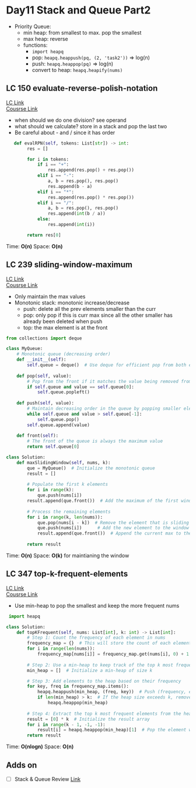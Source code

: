 # Day11 Stack and Queue Part2
- Priority Queue:
  - min heap: from smallest to max. pop the smallest
  - max heap: reverse
  - functions:
      - `import heapq`
      - pop: `heapq.heappush(pq, (2, 'task2'))` => log(n)
      - push: `heapq.heappop(pq)` => log(n)
      - convert to heap: `heapq.heapify(nums)`

## LC 150 evaluate-reverse-polish-notation
[LC Link](https://leetcode.com/problems/evaluate-reverse-polish-notation/description/)   
[Cousrse Link](https://programmercarl.com/0150.%E9%80%86%E6%B3%A2%E5%85%B0%E8%A1%A8%E8%BE%BE%E5%BC%8F%E6%B1%82%E5%80%BC.html#%E6%80%9D%E8%B7%AF)
-  when should we do one division? see operand
-  what should we calculate?  store in a stack and pop the last two
-  Be careful about - and / since it has order
  
```python
   def evalRPN(self, tokens: List[str]) -> int:
        res = []

        for i in tokens:
            if i == "+":
                res.append(res.pop() + res.pop())
            elif i == "-":
                a, b = res.pop(), res.pop()
                res.append(b - a)
            elif i == "*":
                res.append(res.pop() * res.pop())
            elif i == "/":
                a, b = res.pop(), res.pop()
                res.append(int(b / a))
            else:
                res.append(int(i))

        return res[0]

```
Time: **O(n)** 
Space: **O(n)** 


## LC 239 sliding-window-maximum
[LC Link](https://leetcode.com/problems/sliding-window-maximum/description/)   
[Cousrse Link](https://programmercarl.com/0239.%E6%BB%91%E5%8A%A8%E7%AA%97%E5%8F%A3%E6%9C%80%E5%A4%A7%E5%80%BC.html#%E7%AE%97%E6%B3%95%E5%85%AC%E5%BC%80%E8%AF%BE)  

- Only maintain the max values
- Monotonic stack: monotonic increase/decrease
  - push: delete all the prev elements smaller than the curr
  - pop: only pop if this is curr max since all the other smaller has already been deleted when push
  - top: the max element is at the front

```python
from collections import deque

class MyQueue:
    # Monotonic queue (decreasing order)
    def __init__(self):
        self.queue = deque()  # Use deque for efficient pop from both ends
    
    def pop(self, value):
        # Pop from the front if it matches the value being removed from the window
        if self.queue and value == self.queue[0]:
            self.queue.popleft()
    
    def push(self, value):
        # Maintain decreasing order in the queue by popping smaller elements from the back
        while self.queue and value > self.queue[-1]:
            self.queue.pop()
        self.queue.append(value)
    
    def front(self):
        # The front of the queue is always the maximum value
        return self.queue[0]

class Solution:
    def maxSlidingWindow(self, nums, k):
        que = MyQueue()  # Initialize the monotonic queue
        result = []
        
        # Populate the first k elements
        for i in range(k):
            que.push(nums[i])
        result.append(que.front())  # Add the maximum of the first window
        
        # Process the remaining elements
        for i in range(k, len(nums)):
            que.pop(nums[i - k])  # Remove the element that is sliding out of the window
            que.push(nums[i])      # Add the new element to the window
            result.append(que.front())  # Append the current max to the result
        
        return result

```
Time: **O(n)** 
Space: **O(k)** for maintianing the window


## LC 347 top-k-frequent-elements
[LC Link](https://leetcode.com/problems/top-k-frequent-elements/description/)   
[Cousrse Link](https://programmercarl.com/0347.%E5%89%8DK%E4%B8%AA%E9%AB%98%E9%A2%91%E5%85%83%E7%B4%A0.html)  

- Use min-heap to pop the smallest and keep the more frequent nums


```python
 import heapq

class Solution:
    def topKFrequent(self, nums: List[int], k: int) -> List[int]:
        # Step 1: Count the frequency of each element in nums
        frequency_map = {}  # This will store the count of each element in nums
        for i in range(len(nums)):
            frequency_map[nums[i]] = frequency_map.get(nums[i], 0) + 1
        
        # Step 2: Use a min-heap to keep track of the top k most frequent elements
        min_heap = []  # Initialize a min-heap of size k

        # Step 3: Add elements to the heap based on their frequency
        for key, freq in frequency_map.items():
            heapq.heappush(min_heap, (freq, key))  # Push (frequency, element) into the heap
            if len(min_heap) > k:  # If the heap size exceeds k, remove the smallest element
                heapq.heappop(min_heap)
        
        # Step 4: Extract the top k most frequent elements from the heap
        result = [0] * k  # Initialize the result array
        for i in range(k - 1, -1, -1):
            result[i] = heapq.heappop(min_heap)[1]  # Pop the element with the highest frequency
        return result

```
Time: **O(nlogn)** 
Space: **O(n)** 


## Adds on
- [ ] Stack & Queue Review [Link](https://programmercarl.com/%E6%A0%88%E4%B8%8E%E9%98%9F%E5%88%97%E6%80%BB%E7%BB%93.html#%E6%A0%88%E7%BB%8F%E5%85%B8%E9%A2%98%E7%9B%AE)
